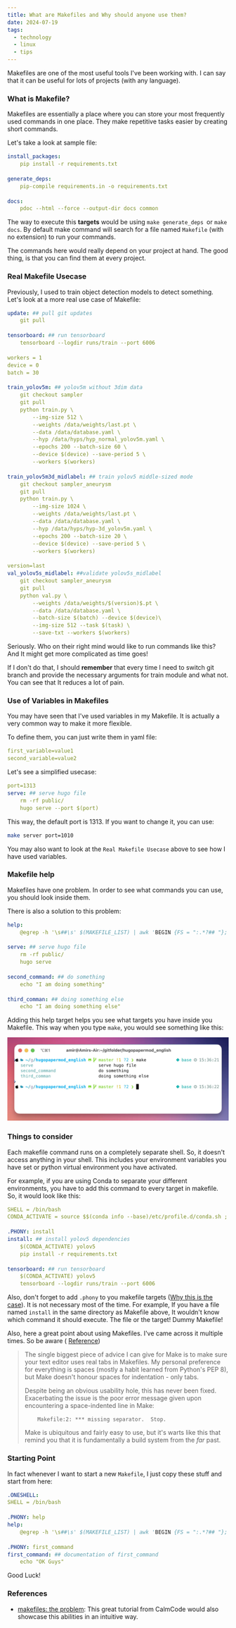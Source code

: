 ```yaml
---
title: What are Makefiles and Why should anyone use them?
date: 2024-07-19
tags:
  - technology
  - linux
  - tips
---
```

Makefiles are one of the most useful tools I've been working with. I can say that it can be useful for lots of projects (with any language).

### What is Makefile?

Makefiles are essentially a place where you can store your most frequently used commands in one place. They make repetitive tasks easier by creating short commands. 

Let's take a look at sample file:

```yaml
install_packages:
	pip install -r requirements.txt

generate_deps:
	pip-compile requirements.in -o requirements.txt

docs:
    pdoc --html --force --output-dir docs common
```

The way to execute this **targets** would be using `make generate_deps `or `make docs`. By default make command will search for a file named `Makefile` (with no extension) to run your commands. 

The commands here would really depend on your project at hand. The good thing, is that you can find them at every project. 

### Real Makefile Usecase
Previously, I used to train object detection models to detect something. Let's look at a more real use case of Makefile:

```yaml
update: ## pull git updates
	git pull

tensorboard: ## run tensorboard
	tensorboard --logdir runs/train --port 6006

workers = 1
device = 0
batch = 30

train_yolov5m: ## yolov5m without 3dim data
	git checkout sampler
	git pull
	python train.py \
		--img-size 512 \
		--weights /data/weights/last.pt \
		--data /data/database.yaml \
		--hyp /data/hyps/hyp_normal_yolov5m.yaml \
		--epochs 200 --batch-size 60 \
		--device $(device) --save-period 5 \
		--workers $(workers)

train_yolov5m3d_midlabel: ## train yolov5 middle-sized mode
	git checkout sampler_aneurysm
	git pull
	python train.py \
		--img-size 1024 \
		--weights /data/weights/last.pt \
		--data /data/database.yaml \
		--hyp /data/hyps/hyp-3d_yolov5m.yaml \
		--epochs 200 --batch-size 20 \
		--device $(device) --save-period 5 \
		--workers $(workers)

version=last
val_yolov5s_midlabel: ##validate yolov5s_midlabel
	git checkout sampler_aneurysm
	git pull
	python val.py \
		--weights /data/weights/$(version)$.pt \
		--data /data/database.yaml \
		--batch-size $(batch) --device $(device)\
		--img-size 512 --task $(task) \
		--save-txt --workers $(workers)
```

Seriously. Who on their right mind would like to run commands like this? And It might get more complicated as time goes! 

If I don't do that, I should **remember** that every time I need to switch git branch and provide the necessary arguments for train module and what not. You can see that It reduces a lot of pain.

### Use of Variables in Makefiles
You may have seen that I've used variables in my Makefile. It is actually a very common way to make it more flexible. 

To define them, you can just write them in yaml file:
```yaml
first_variable=value1
second_variable=value2
```

Let's see a simplified usecase:
```yaml
port=1313
serve: ## serve hugo file
	rm -rf public/
	hugo serve --port $(port)
```

This way, the default port is 1313. If you want to change it, you can use:
```bash
make server port=1010
```

You may also want to look at the `Real Makefile Usecase` above to see how I have used variables. 
### Makefile help
Makefiles have one problem. In order to see what commands you can use, you should look inside them.

There is also a solution to this problem:
```yaml
help:
	@egrep -h '\s##\s' $(MAKEFILE_LIST) | awk 'BEGIN {FS = ":.*?## "}; {printf "\033[36m %-30s\033[0m %s\n", $$1, $$2}'

serve: ## serve hugo file
	rm -rf public/
	hugo serve

second_command: ## do something
	echo "I am doing something"

third_comman: ## doing something else
	echo "I am doing something else"
```
Adding this help target helps you see what targets you have inside you Makefile. This way when you type `make`, you would see something like this:

![](make_help.webp)
### Things to consider
Each makefile command runs on a completely separate shell. So, it doesn't access anything in your shell. This includes your environment variables you have set or python virtual environment you have activated. 

For example, if you are using Conda to separate your different environments, you have to add this command to every target in makefile. So, it would look like this:

```yaml
SHELL = /bin/bash
CONDA_ACTIVATE = source $$(conda info --base)/etc/profile.d/conda.sh ; conda activate ; conda activate

.PHONY: install
install: ## install yolov5 dependencies
	$(CONDA_ACTIVATE) yolov5
	pip install -r requirements.txt

tensorboard: ## run tensorboard
	$(CONDA_ACTIVATE) yolov5
	tensorboard --logdir runs/train --port 6006
```
Also, don't forget to add `.phony` to you makefile targets ([Why this is the case](https://stackoverflow.com/questions/2145590/what-is-the-purpose-of-phony-in-a-makefile)). It is not necessary most of the time. For example, If you have a file named `install` in the same directory as Makefile above, It wouldn't know which command it should execute. The file or the target! Dummy Makefile! 

Also, here a great point about using Makefiles. I've came across it multiple times. So be aware (
[Reference](https://news.ycombinator.com/item?id=11936703)) 

> The single biggest piece of advice I can give for Make is to make sure your text editor uses real tabs in Makefiles. My personal preference for everything is spaces (mostly a habit learned from Python's PEP 8), but Make doesn't honour spaces for indentation - only tabs.
> 
> Despite being an obvious usability hole, this has never been fixed. Exacerbating the issue is the poor error message given upon encountering a space-indented line in Make:
> 
> ```
>     Makefile:2: *** missing separator.  Stop.
> ```
> 
> Make is ubiquitous and fairly easy to use, but it's warts like this that remind you that it is fundamentally a build system from the _far_ past.

### Starting Point
In fact whenever I want to start a new `Makefile`, I just copy these stuff and start from here:

```yaml
.ONESHELL:
SHELL = /bin/bash
  
.PHONY: help
help:
	@egrep -h '\s##\s' $(MAKEFILE_LIST) | awk 'BEGIN {FS = ":.*?## "}; {printf "\033[36m %-30s\033[0m %s\n", $$1, $$2}'

.PHONY: first_command
first_command: ## documentation of first_command
	echo "OK Guys"
```

Good Luck! 
### References
- [makefiles: the problem](https://calmcode.io/course/makefiles/the-problem): This great tutorial from CalmCode would also showcase this abilities in an intuitive way. 
